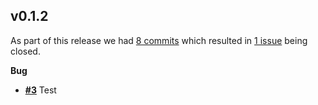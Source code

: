 ## v0.1.2


As part of this release we had [8 commits](https://github.com/gep13/FakeRepository/compare/v0.1.1...v0.1.2) which resulted in [1 issue](https://github.com/GitTools/FakeRepository/milestone/2?closed=1) being closed.


__Bug__

- [__#3__](https://github.com/GitTools/FakeRepository/issues/3) Test



